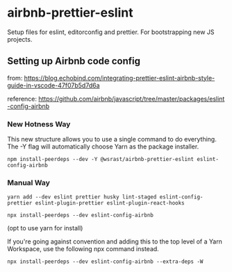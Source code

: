 # airbnb-prettier-eslint
Setup files for eslint, editorconfig and prettier. For bootstrapping new JS projects.

## Setting up Airbnb code config
from: https://blog.echobind.com/integrating-prettier-eslint-airbnb-style-guide-in-vscode-47f07b5d7d6a

reference: https://github.com/airbnb/javascript/tree/master/packages/eslint-config-airbnb

### New Hotness Way

This new structure allows you to use a single command to do everything. The -Y flag will automatically choose Yarn as the package installer.

```
npm install-peerdeps --dev -Y @wsrast/airbnb-prettier-eslint eslint-config-airbnb
```

### Manual Way

```
yarn add --dev eslint prettier husky lint-staged eslint-config-prettier eslint-plugin-prettier eslint-plugin-react-hooks

npx install-peerdeps --dev eslint-config-airbnb
```
(opt to use yarn for install)

If you're going against convention and adding this to the top level of a Yarn Workspace, use the following npx command instead.

```
npx install-peerdeps --dev eslint-config-airbnb --extra-deps -W
```
